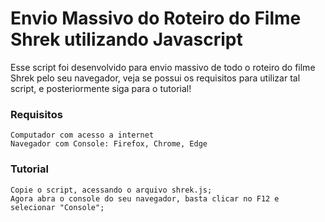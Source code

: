 # Envio Massivo do Roteiro do Filme Shrek utilizando Javascript

Esse script foi desenvolvido para envio massivo de todo o roteiro do filme Shrek pelo seu navegador, veja se possui os requisitos para utilizar tal script, e posteriormente siga para o tutorial!

### Requisitos
    
    Computador com acesso a internet
    Navegador com Console: Firefox, Chrome, Edge

### Tutorial
    
    Copie o script, acessando o arquivo shrek.js;
    Agora abra o console do seu navegador, basta clicar no F12 e selecionar "Console";
    